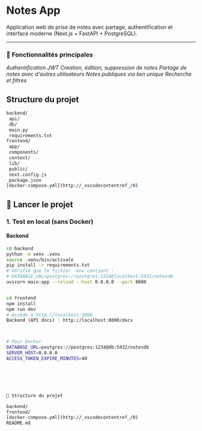 # Notes App

Application web de prise de notes avec partage, authentification et interface moderne (Next.js + FastAPI + PostgreSQL).

---

### 📝 Fonctionnalités principales
_Authentification JWT_
_Création, édition, suppression de notes_
_Partage de notes avec d'autres utilisateurs_
_Notes publiques via lien unique_
_Recherche et filtres_

## Structure du projet 
 ```bash
backend/
  api/
  db/
  main.py
  requirements.txt
frontend/
  app/
  components/
  context/
  lib/
  public/
  next.config.js
  package.json
[docker-compose.yml](http://_vscodecontentref_/0)
```
## 🚀 Lancer le projet

### 1. **Test en local (sans Docker)**

#### **Backend**

```bash
cd backend
python -m venv .venv
source .venv/bin/activate
pip install -r requirements.txt
# Vérifie que le fichier .env contient :
# DATABASE_URL=postgres://postgres:1234@localhost:5432/notesdb
uvicorn main:app --reload --host 0.0.0.0 --port 8000


cd frontend
npm install
npm run dev
# Accède à http://localhost:3000
Backend (API docs) : http://localhost:8000/docs



# Pour Docker
DATABASE_URL=postgres://postgres:1234@db:5432/notesdb
SERVER_HOST=0.0.0.0
ACCESS_TOKEN_EXPIRE_MINUTES=40






📂 Structure du projet

backend/
frontend/
[docker-compose.yml](http://_vscodecontentref_/0)
README.md
